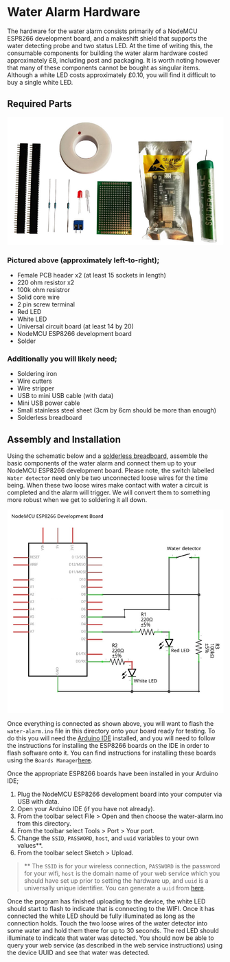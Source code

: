 # Water Alarm Hardware 

The hardware for the water alarm consists primarily of a NodeMCU ESP8266 development board, and a makeshift shield that supports the water detecting probe and two status LED. At the time of writing this, the consumable components for building the water alarm hardware costed approximately £8, including post and packaging. It is worth noting however that many of these components cannot be bought as singular items. Although a white LED costs approximately £0.10, you will find it difficult to buy a single white LED.

## Required Parts
![Visual of required parts](documentation/parts.jpg "Required parts")

### Pictured above (approximately left-to-right);
* Female PCB header x2 (at least 15 sockets in length)
* 220 ohm resistor x2
* 100k ohm resistror
* Solid core wire
* 2 pin screw terminal
* Red LED
* White LED
* Universal circuit board (at least 14 by 20)
* NodeMCU ESP8266 development board 
* Solder

### Additionally you will likely need;
* Soldering iron
* Wire cutters
* Wire stripper
* USB to mini USB cable (with data)
* Mini USB power cable
* Small stainless steel sheet (3cm by 6cm should be more than enough) 
* Solderless breadboard

## Assembly and Installation

Using the schematic below and a [solderless breadboard](http://wiring.org.co/learning/tutorials/breadboard/), assemble the basic components of the water alarm and connect them up to your NodeMCU ESP8266 development board. Please note, the switch labelled `Water detector` need only be two unconnected loose wires for the time being. When these two loose wires make contact with water a circuit is completed and the alarm will trigger. We will convert them to something more robust when we get to soldering it all down.

![Schematic for the detector](documentation/schematic.jpg "Alarm Schematic")

Once everything is connected as shown above, you will want to flash the `water-alarm.ino` file in this directory onto your board ready for testing. To do this you will need the [Arduino IDE](https://www.arduino.cc/en/main/software) installed, and you will need to follow the instructions for installing the ESP8266 boards on the IDE in order to flash software onto it. You can find instructions for installing these boards using the `Boards Manager`[here](https://arduino-esp8266.readthedocs.io/en/latest/installing.html#installing).

Once the appropriate ESP8266 boards have been installed in your Arduino IDE;

1. Plug the NodeMCU ESP8266 development board into your computer via USB with data.
2. Open your Arduino IDE (if you have not already).
3. From the toolbar select File > Open and then choose the water-alarm.ino from this directory.
4. From the toolbar select Tools > Port > Your port.
5. Change the `SSID`, `PASSWORD`, `host`, and `uuid` variables to your own values**.
6. From the toolbar select Sketch > Upload.

> ** The `SSID` is for your wireless connection, `PASSWORD` is the password for your wifi, `host` is the domain name of your web service which you should have set up prior to setting the hardware up, and `uuid` is a universally unique identifier. You can generate a `uuid` from [here](https://www.uuidgenerator.net/version4).  

Once the program has finished uploading to the device, the white LED should start to flash to indicate that is connecting to the WIFI. Once it has connected the white LED should be fully illuminated as long as the connection holds. Touch the two loose wires of the water detector into some water and hold them there for up to 30 seconds. The red LED should illuminate to indicate that water was detected. You should now be able to query your web service (as described in the web service instructions) using the device UUID and see that water was detected. 
